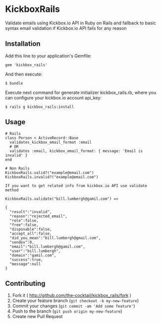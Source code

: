 # KickboxRails

Validate emails using Kickbox.io API in Ruby on Rails and fallback to basic syntax email validation if Kickbox.io API fails for any reason


## Installation

Add this line to your application's Gemfile:

    gem 'kickbox_rails'

And then execute:

    $ bundle

Execute next command for generate initializer kickbox_rails.rb, where you can configure your kickbox.io account api_key:

    $ rails g kickbox_rails:install

## Usage

    # Rails
    class Person < ActiveRecord::Base
      validates_kickbox_email_format :email
      # OR
      validates :email, kickbox_email_format: { message: 'Email is invalid' }
    end

    # Non Rails
    KickboxRails.valid?("example@email.com")
    KickboxRails.invalid?("example@email.com")

    If you want to get related info from kickbox.io API use validate method

    KickboxRails.validate("bill.lumbergh@gamil.com") =>

    {
      "result":"invalid",
      "reason":"rejected_email",
      "role":false,
      "free":false,
      "disposable":false,
      "accept_all":false,
      "did_you_mean":"bill.lumbergh@gmail.com",
      "sendex":0,
      "email":"bill.lumbergh@gamil.com",
      "user":"bill.lumbergh",
      "domain":"gamil.com",
      "success":true,
      "message":null
    }


## Contributing

1. Fork it ( http://github.com/the-cocktail/kickbox_rails/fork )
2. Create your feature branch (`git checkout -b my-new-feature`)
3. Commit your changes (`git commit -am 'Add some feature'`)
4. Push to the branch (`git push origin my-new-feature`)
5. Create new Pull Request

